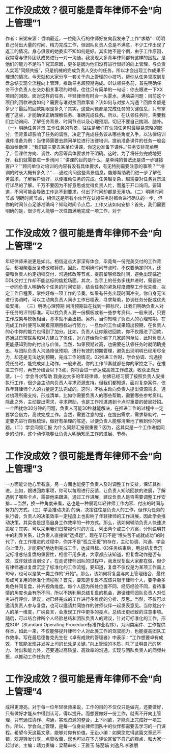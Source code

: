# 工作没成效？很可能是青年律师不会“向上管理”1

作者：米粥来源：哲响最近，一位刚入行的律师好友向我发来了工作“求助”：明明自己付出大量的时间、精力完成工作，但团队负责人总是不满意，不少工作出现了返工的情况。身心俱疲的她委实不知如何是好。其实她不是个例，由于工作原因，我常常与律师团队成员进行一对一沟通，我发现大多青年律师都有这样的困扰。是他们的能力不足吗？究其原因，更多是因为他们没有进行很好的向上管理，与负责人实现“同频共振”，只是机械的完成负责人交办的任务，所以才会出现工作成果不理想的情况。今天就和大家分享一套关于向上管理的小技巧，帮你从任务领取到复盘总结实现全流程向上管理，推动任务超预期完成。01认领任务前，首先明确任务不少负责人在交办相关事项的时候，往往只有简单的一句话：你去跟进一下XX项目的回款。面对这样的任务，年轻律师有时会一头雾水，满脑袋问题：目前这个项目的回款进度如何？需要与谁对接回款事宜？该如何与对接人沟通？回款金额是多少？最后的回款期限是多久？其实，这些问题都是完成任务的关键信息，只有掌握了这些，才能确保正确理解任务、准确完成任务。所以，在认领任务时，需要我们主动询问、了解任务背景、时间节点以及心理预期，切记不要自己揣测、脑补。（一）明确任务背景 工作任务的背景，往往是我们在认领任务时最容易忽略的部分，但背景却影响了任务的调性，决定了完成任务该从哪些角度入手。以法律培训课件准备为例：当律师需要去顾问单位进行法律培训，提前准备课件的任务一般会指派给助理：“我们周三要去某单位讲课，你这边准备下课件。”任务安排简单明了，但课件方向、调性、内容等具体要求并不明确。这时，为了将任务完成地更好，我们就需要进一步询问：“讲课的目的是什么，是单纯的普法还是进一步链接客户？”“顾问单位对培训的内容有没有具体要求，有无特别需要注意的事项？”“培训的时长大概有多久？”……通过询问这些背景信息，能够帮助我们进一步了解任务需求，了解客户偏好，以便推动任务的完成。任务越复杂，越需要对任务背景进行详尽的了解，千万不要因为不好意思或觉得负责人忙，而羞于开口询问。要知道，不问可能会导致工作达不到要求，付出了时间却都是无用功。（二）明确时间节点 明确时间节点，相信这是所有小伙伴在认领任务时都会进行确认的一步，但你的时间节点足够准确吗？知晓时间节点后，工作又该如何安排？首先，我们需要明确的是，很少有人能够一次性圆满地完成一项工作，对于

# 工作没成效？很可能是青年律师不会“向上管理”2

年轻律师来说更是如此。相信这点大家深有体会，毕竟每一份完美交付的工作背后，都凝聚着反复修改和锤炼。因此，在明确时间节点时，不仅要确定DDL，还要和负责人约定初稿交付、沟通修改等节点，提前留够修改时间，避免出现临近DDL交付工作却不能达标的尴尬场面。其次，当手上的任务多线并进时，需要进一步同负责人明确各个任务的时间安排，结合任务的紧急程度调整工作优先级，拟定工作日程表，掌控好每一项工作的节奏。如果有任务出现时间冲突，你自身无法进行协调时，可以主动向负责人同步工作日程表，寻求帮助，协调任务分配或优先级安排。 （三）明确心理预期 问清预期旨在找到一把标尺，让我们明确负责人对于任务的评判标准。可以找负责人要一份模板或者一些参考资料，一般来说，只要工作成果与模板相当，基本就不会出错。另外，当你知晓了负责人的心理预期，在完成工作时便可以朝着预期目标进行努力，一旦你的工作成果超出预期，在负责人的心中你的能力也得到了加分。比如，负责人让你跟进回款，你不仅跟进了回款，还通过日常联系和对方建立了信任，对方还给你介绍了几家顾问单位，此时负责人更能感知到你的付出与价值。当然，如果预期过高，也需要在认领任务时就明确提出，与团队负责人沟通降低预期，进行有效的预期管理，避免出现明明已经用尽全力，却还是无法达到预期，完成工作的情况。02推进工作时，学会协调、沟通接受任务时，能完成如上动作，一般来说，你的工作节奏就都在你的掌控之下。在推进工作时，再充分结合以下3点，你将会进一步达成高效工作成就，收获正向反馈。（一）学会寻求帮助 我身边大多的年轻律师，仿佛已经习惯了按照负责人安排执行工作，很少会主动向负责人寻求资源支持。但我们都知道，面对复杂案件，仅靠年轻律师个人的力量是无法完成的。这时，不妨主动向负责人提出资源需求，通过梳理所需支持，形成清单，比如你需要负责人的哪些帮助，需要哪些参考资料。除此之外，主动提出需求，寻求帮助，也是工作推进遇到卡点时重要的破局妙招。一个困扰你30分钟的问题，负责人可能30秒就能解决，在推进工作的过程中一定要学会借力，高效完成工作。当然，需要注意的是，在提出需求，需求帮助时，一定要先进行自我梳理，做好有条理的陈述，以便负责人能够清晰地了解到你的问题。（二）学会同频汇报 为什么同频汇报很重要？因为，这其实是一个工作进度同步的动作，这个动作能够让负责人明确知悉工作的进展、节奏，

# 工作没成效？很可能是青年律师不会“向上管理”3

一方面能让他心里有底，另一方面也能便于负责人及时调整工作安排，保证其推进。比如，跟进回款事项，你可以每周进行反馈，让负责人知晓回款的进展，了解遇到了哪些卡点，需要他来跟进，通过工作进展，建议负责人是否需要调整工作安排……当然，换一种角度来看，这也是一种展现年轻律师工作内容、付出的时间与努力的方式。（三）学会推动决策 的确，决策往往是负责人的工作，但作为任务的执行者，负责人的决策效率一定程度上也影响了年轻律师的工作进展，因此学会推动决策，其实也是提高自身工作效率的一种方式。那么，该如何辅助负责人快速决策呢？其实，可以采用我们日常报价时的方法，列出两个或三个方案，分别说明其中的利弊关系，让负责人直接做“选择题”。现在早已不是“埋头苦干成就成功”的时代了，在工作推进的过程中，你并不是“孤立无援”的存在，主动协调、沟通，学会向上借力，才能更好地达到完成工作，达成目标。03任务结束后，用总结复盘沉淀标准总结复盘的重要性，相信不用多说，大家都应该知道，但复盘动作是否有效，或许就该当别论了。在走访律师团队的过程中，我发现复盘大家都在做，但少有律师通过复盘沉淀了标准化的工作流程，要知道，复盘不仅仅是为某项工作画上句号，也可以是某一类工作的“开始”。那么，该如何将复盘与向上管理结合，最终形成可复用的标准化流程呢？首先，要知道复盘不应该只限于律师个人，要学会多角色共同复盘，补齐视角维度。每个人因为所处位置不同、经历经验不同，看待事情的角度也会有所不同，所以不妨利用总结复盘的机会，邀请律师团队负责人对任务进行评价、建议，对已经完成的工作进行多维度的分析、反思。当然，不仅可以邀请负责人参与复盘，也可以邀请共同协作的律师伙伴一起发表意见。当你跳出个人的单一维度，广纳良言，会发现工作中更多的亮点，总结出更细致的注意事项。随后，可以结合律所个人经验总结和团队负责人的建议，针对可标准化的工作，形成SOP（Standard Operating Procedure标准作业程序），为同类案件、工作提供样本，如此一来，不仅能够提升律师个人对此类工作的驾驭能力，也能提高团队工作效率。写在最后德鲁克先生在《卓有成效的管理者》中表示：“工作想要卓有成效，下属能发现并发挥上司的长处是关键。”向上管理的本质，除了证明自己的努力、付出和能力外，还要通过高质量、高效率的沟通，实现与团队负责人的同频共振，以推动工作任务完

# 工作没成效？很可能是青年律师不会“向上管理”4

成得更漂亮。对于每一位年轻律师来说，工作的目的不仅仅只是做完，还要做好，只有做好才能从中得到认可，得以提升。而想要做好一份工作，就离不开向上管理，只有通过协作、沟通，实现资源的整合，上下同欲，才能真正完成好一项工作。所以，学会向上管理，是每一位身处律师团队中的伙伴都需要去学习的一门课程。希望今天这篇文章，能够对你有价值。无讼小编：如果您觉得这篇文章还不错，欢迎转发分享、点赞收藏，您也可以在下方评论区留下自己的观点，和大家一起讨论。主编：靖力责编：梁萌审核：王雅玉 陈丽娟 刘逸凡 李雅朋

